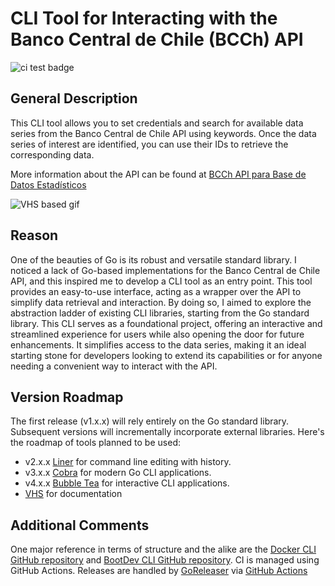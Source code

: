 # CLI Tool for Interacting with the Banco Central de Chile (BCCh) API

![ci test badge](https://github.com/iferdel/chile-economic-indexes-cli/actions/workflows/tests.yml/badge.svg?event=pull_request)

## General Description
This CLI tool allows you to set credentials and search for available data series from the Banco Central de Chile API using keywords. Once the data series of interest are identified, you can use their IDs to retrieve the corresponding data.

More information about the API can be found at [BCCh API para Base de Datos Estadísticos](https://si3.bcentral.cl/Siete/es/Siete/API?respuesta=)

![VHS based gif](https://vhs.charm.sh/vhs-4IK7xg53ifluMIMVRdtgRy.gif)

## Reason
One of the beauties of Go is its robust and versatile standard library. I noticed a lack of Go-based implementations for the Banco Central de Chile API, and this inspired me to develop a CLI tool as an entry point. This tool provides an easy-to-use interface, acting as a wrapper over the API to simplify data retrieval and interaction. By doing so, I aimed to explore the abstraction ladder of existing CLI libraries, starting from the Go standard library.
This CLI serves as a foundational project, offering an interactive and streamlined experience for users while also opening the door for future enhancements. It simplifies access to the data series, making it an ideal starting stone for developers looking to extend its capabilities or for anyone needing a convenient way to interact with the API.

## Version Roadmap
The first release (v1.x.x) will rely entirely on the Go standard library. Subsequent versions will incrementally incorporate external libraries.
Here's the roadmap of tools planned to be used:
- v2.x.x [Liner](https://github.com/peterh/liner) for command line editing with history.
- v3.x.x [Cobra](https://github.com/spf13/cobra) for modern Go CLI applications.
- v4.x.x [Bubble Tea](https://github.com/charmbracelet/bubbletea) for interactive CLI applications.
- [VHS](https://github.com/charmbracelet/vhs) for documentation

## Additional Comments
One major reference in terms of structure and the alike are the [Docker CLI GitHub repository](https://github.com/docker/cli) and [BootDev CLI GitHub repository](https://github.com/bootdotdev/bootdev). CI is managed using GitHub Actions. Releases are handled by [GoReleaser](https://github.com/goreleaser/goreleaser) via [GitHub Actions](https://goreleaser.com/ci/actions/)

